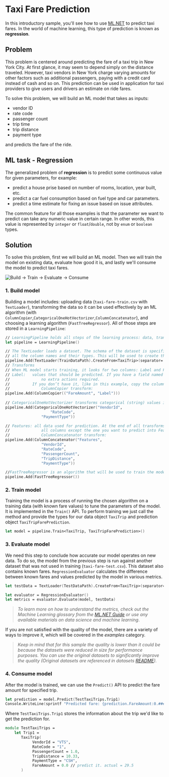 # Taxi Fare Prediction
In this introductory sample, you'll see how to use [ML.NET](https://www.microsoft.com/net/learn/apps/machine-learning-and-ai/ml-dotnet) to predict taxi fares. In the world of machine learning, this type of prediction is known as **regression**.

## Problem
This problem is centered around predicting the fare of a taxi trip in New York City. At first glance, it may seem to depend simply on the distance traveled. However, taxi vendors in New York charge varying amounts for other factors such as additional passengers, paying with a credit card instead of cash and so on. This prediction can be used in application for taxi providers to give users and drivers an estimate on ride fares.

To solve this problem, we will build an ML model that takes as inputs: 
* vendor ID
* rate code
* passenger count
* trip time
* trip distance
* payment type

and predicts the fare of the ride.

## ML task - Regression
The generalized problem of **regression** is to predict some continuous value for given parameters, for example:
* predict a house prise based on number of rooms, location, year built, etc.
* predict a car fuel consumption based on fuel type and car parameters.
* predict a time estimate for fixing an issue based on issue attributes.

The common feature for all those examples is that the parameter we want to predict can take any numeric value in certain range. In other words, this value is represented by `integer` or `float`/`double`, not by `enum` or `boolean` types.

## Solution
To solve this problem, first we will build an ML model. Then we will train the model on existing data, evaluate how good it is, and lastly we'll consume the model to predict taxi fares.

![Build -> Train -> Evaluate -> Consume](../../../../../master/samples/csharp/getting-started/shared_content/modelpipeline.png)

### 1. Build model

Building a model includes: uploading data (`taxi-fare-train.csv` with `TextLoader`), transforming the data so it can be used effectively by an ML algorithm (with `ColumnCopier`,`CategoricalOneHotVectorizer`,`ColumnConcatenator`), and choosing a learning algorithm (`FastTreeRegressor`). All of those steps are stored in a `LearningPipeline`:
```fsharp
// LearningPipeline holds all steps of the learning process: data, transforms, learners.
let pipeline = LearningPipeline()

// The TextLoader loads a dataset. The schema of the dataset is specified by passing a class containing
// all the column names and their types. This will be used to create the model, and train it.
pipeline.Add(TextLoader(TrainDataPath).CreateFrom<TaxiTrip>(separator=',')               
// Transforms
// When ML model starts training, it looks for two columns: Label and Features.
// Label:   values that should be predicted. If you have a field named Label in your data type,
//              no extra actions required.
//          If you don’t have it, like in this example, copy the column you want to predict with
//              ColumnCopier transform:
pipeline.Add(ColumnCopier(("FareAmount", "Label")))
                
// CategoricalOneHotVectorizer transforms categorical (string) values into 0/1 vectors
pipeline.Add(CategoricalOneHotVectorizer("VendorId",
                    "RateCode",
                "PaymentType"))

// Features: all data used for prediction. At the end of all transforms you need to concatenate
//              all columns except the one you want to predict into Features column with
//              ColumnConcatenator transform:
pipeline.Add(ColumnConcatenator("Features",
                "VendorId",
                "RateCode",
                "PassengerCount",
                "TripDistance",
                "PaymentType"))

//FastTreeRegressor is an algorithm that will be used to train the model.
pipeline.Add(FastTreeRegressor())
```

### 2. Train model
Training the model is a process of running the chosen algorithm on a training data (with known fare values) to tune the parameters of the model. It is implemented in the `Train()` API. To perform training we just call the method and provide the types for our data object `TaxiTrip` and  prediction object `TaxiTripFarePrediction`.

```fsharp
let model = pipeline.Train<TaxiTrip, TaxiTripFarePrediction>()
```

### 3. Evaluate model
We need this step to conclude how accurate our model operates on new data. To do so, the model from the previous step is run against another dataset that was not used in training (`taxi-fare-test.csv`). This dataset also contains known fares. `RegressionEvaluator` calculates the difference between known fares and values predicted by the model in various metrics.

```fsharp
let testData = TextLoader(TestDataPath).CreateFrom<TaxiTrip>(separator=',')

let evaluator = RegressionEvaluator()
let metrics = evaluator.Evaluate(model, testData)
```

>*To learn more on how to understand the metrics, check out the Machine Learning glossary from the [ML.NET Guide](https://docs.microsoft.com/en-us/dotnet/machine-learning/) or use any available materials on data science and machine learning*.

If you are not satisfied with the quality of the model, there are a variety of ways to improve it, which will be covered in the *examples* category.

>*Keep in mind that for this sample the quality is lower than it could be because the datasets were reduced in size for performance purposes. You can use the original datasets to significantly improve the quality (Original datasets are referenced in datasets [README](../../../datasets/README.md)).*

### 4. Consume model
After the model is trained, we can use the `Predict()` API to predict the fare amount for specified trip. 

```fsharp
let prediction = model.Predict(TestTaxiTrips.Trip1)
Console.WriteLine(sprintf "Predicted fare: {prediction.FareAmount:0.####}, actual fare: 29.5")
```
Where `TestTaxiTrips.Trip1` stores the information about the trip we'd like to get the prediction for.

```fsharp
module TestTaxiTrips =
    let Trip1 = 
       TaxiTrip(
            VendorId = "VTS",
            RateCode = "1",
            PassengerCount = 1.0,
            TripDistance = 10.33,
            PaymentType = "CSH",
            FareAmount = 0.0 // predict it. actual = 29.5
       )
```
